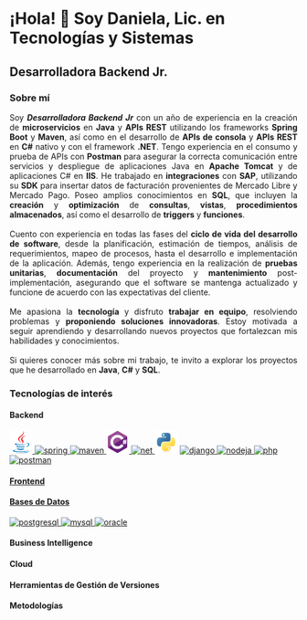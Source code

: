 # ¡Hola! 👋 Soy Daniela, Lic. en Tecnologías y Sistemas 

## Desarrolladora Backend Jr.

### Sobre mí

<div align="justify">
  Soy <strong><em>Desarrolladora Backend Jr</em></strong> con un año de experiencia en la creación de <strong>microservicios</strong> en <strong>Java</strong> y <strong>APIs REST</strong> utilizando los
  frameworks <strong>Spring Boot</strong> y <strong>Maven</strong>, así como en el desarrollo de <strong>APIs de consola</strong> y <strong>APIs REST</strong> en <strong>C#</strong> nativo y con el framework
  <strong>.NET</strong>. Tengo experiencia en el consumo y prueba de APIs con <strong>Postman</strong> para asegurar la correcta comunicación entre servicios y despliegue de aplicaciones Java en <strong>Apache
  Tomcat</strong> y de aplicaciones C# en <strong>IIS</strong>. He trabajado en <strong>integraciones</strong> con <strong>SAP</strong>, utilizando su <strong>SDK</strong> para insertar datos de facturación
  provenientes de Mercado Libre y Mercado Pago. Poseo amplios conocimientos en <strong>SQL</strong>, que incluyen la <strong>creación</strong> y <strong>optimización</strong> de <strong>consultas</strong>, 
  <strong>vistas</strong>, <strong>procedimientos almacenados</strong>, así como el desarrollo de <strong>triggers</strong> y <strong>funciones</strong>.
</div>

<br>

<div align="justify">
 Cuento con experiencia en todas las fases del <strong>ciclo de vida del desarrollo de software</strong>, desde la planificación, estimación de tiempos, análisis de requerimientos, mapeo de procesos, hasta el 
 desarrollo e implementación de la aplicación. Además, tengo experiencia en la realización de <strong>pruebas unitarias</strong>, <strong>documentación</strong> del proyecto y <strong>mantenimiento</strong> post-implementación, asegurando que el software se mantenga actualizado y funcione de acuerdo con las expectativas del cliente.
</div>

<br>

<div align="justify">
  Me apasiona la <strong>tecnología</strong> y disfruto <strong>trabajar en equipo</strong>, resolviendo problemas y <strong>proponiendo soluciones innovadoras</strong>. Estoy motivada a seguir aprendiendo y desarrollando nuevos proyectos que fortalezcan mis habilidades y conocimientos.
</div>

<br>

<div align="justify">
  Si quieres conocer más sobre mi trabajo, te invito a explorar los proyectos que he desarrollado en <strong>Java</strong>, <strong>C#</strong> y <strong>SQL</strong>.
</div>

### Tecnologías de interés 

#### Backend 
<p align="left">  
  <a href="https://www.java.com" target="_blank" rel="noreferrer"> <img src="https://raw.githubusercontent.com/devicons/devicon/master/icons/java/java-original.svg" alt="java" width="40" height="40"/> </a> 
  <a href="https://spring.io/" target="_blank" rel="noreferrer"> <img src="https://www.vectorlogo.zone/logos/springio/springio-icon.svg" alt="spring" width="40" height="40"/> </a> 
  <a href="https://maven.apache.org" target="_blank" rel="noreferrer"> <img src="https://www.vectorlogo.zone/logos/apache_maven/apache_maven-ar21.svg" alt="maven" width="50" height="40"/> </a>
  <a href="https://www.w3schools.com/cs/" target="_blank" rel="noreferrer"> <img src="https://raw.githubusercontent.com/devicons/devicon/master/icons/csharp/csharp-original.svg" alt="c#" width="40" height="40"/> 
  </a> 
  <a href="https://learn.microsoft.com/es-es/dotnet/" target="_blank" rel="noreferrer"> <img src="https://www.vectorlogo.zone/logos/dotnet/dotnet-tile.svg" alt="net" width="40" height="40"/> </a>
  <a href="https://www.python.org" target="_blank" rel="noreferrer"> <img src="https://raw.githubusercontent.com/devicons/devicon/master/icons/python/python-original.svg" alt="python" width="40" height="40"/></a>
  <a href="https://docs.djangoproject.com/en/5.1/" target="_blank" rel="noreferrer"> <img src="https://www.vectorlogo.zone/logos/djangoproject/djangoproject-ar21.svg" alt="django" width="50" height="40"/> </a>
  <a href="https://nodejs.org/docs/latest/api/" target="_blank" rel="noreferrer"> <img src="https://www.vectorlogo.zone/logos/nodejs/nodejs-ar21.svg" alt="nodeja" width="50" height="40"/> </a>
  <a href="https://nodejs.org/docs/latest/api/" target="_blank" rel="noreferrer"> <img src="https://www.vectorlogo.zone/logos/php/php-ar21.svg" alt="php" width="50" height="40"/> </a>
  <a href="https://www.postman.com/" target="_blank" rel="noreferrer"> <img src="https://www.vectorlogo.zone/logos/getpostman/getpostman-ar21.svg" alt="postman" width="65" height="40"/> 
</p>

####  Frontend

#### Bases de Datos
<p align="left"> 
  </a> <a href="https://www.postgresql.org" target="_blank" rel="noreferrer"> <img src="https://www.vectorlogo.zone/logos/postgresql/postgresql-ar21.svg" alt="postgresql" width="60" height="40"/> </a>
    <a href="https://www.mysql.com/" target="_blank" rel="noreferrer"> <img src="https://www.vectorlogo.zone/logos/mysql/mysql-ar21.svg" alt="mysql" width="60" height="40"/> 
<a href="https://www.oracle.com/" target="_blank" rel="noreferrer"> <img src="https://www.vectorlogo.zone/logos/oracle/oracle-ar21.svg" alt="oracle" width="60" height="40"/> </a>
</p>

#### Business Intelligence

#### Cloud

#### Herramientas de Gestión de Versiones

#### Metodologías

